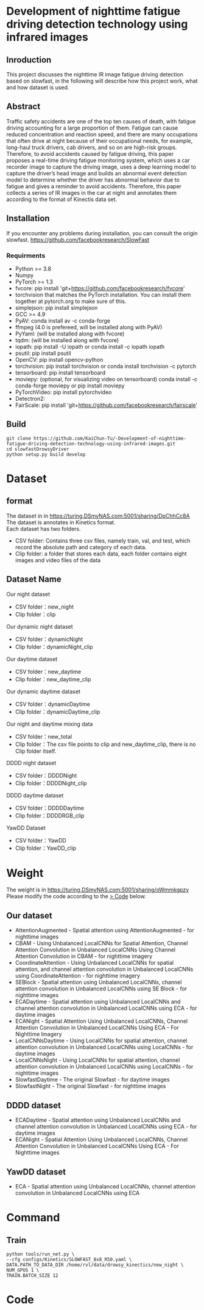 # Development of nighttime fatigue driving detection technology using infrared images
## Inroduction
This project discusses the nighttime IR image fatigue driving detection based on slowfast, in the following will describe how this project work, what and how dataset is used.

## Abstract
Traffic safety accidents are one of the top ten causes of death, with fatigue
driving accounting for a large proportion of them. Fatigue can cause reduced
concentration and reaction speed, and there are many occupations that often
drive at night because of their occupational needs, for example, long-haul
truck drivers, cab drivers, and so on are high-risk groups.
Therefore, to avoid accidents caused by fatigue driving, this paper proposes a real-time driving fatigue monitoring system, which uses a car recorder
image to capture the driving image, uses a deep learning model to capture the
driver’s head image and builds an abnormal event detection model to determine whether the driver has abnormal behavior due to fatigue and gives a
reminder to avoid accidents.
Therefore, this paper collects a series of IR images in the car at night and
annotates them according to the format of Kinectis data set.

## Installation
If you encounter any problems during installation, you can consult the origin slowfast. https://github.com/facebookresearch/SlowFast
### Requirments
* Python >= 3.8  
* Numpy  
* PyTorch >= 1.3  
* fvcore: pip install 'git+https://github.com/facebookresearch/fvcore'  
* torchvision that matches the PyTorch installation. You can install them together at pytorch.org to make sure of this.  
* simplejson: pip install simplejson  
* GCC >= 4.9  
* PyAV: conda install av -c conda-forge  
* ffmpeg (4.0 is prefereed, will be installed along with PyAV)  
* PyYaml: (will be installed along with fvcore)  
* tqdm: (will be installed along with fvcore)  
* iopath: pip install -U iopath or conda install -c iopath iopath  
* psutil: pip install psutil  
* OpenCV: pip install opencv-python  
* torchvision: pip install torchvision or conda install torchvision -c pytorch  
* tensorboard: pip install tensorboard  
* moviepy: (optional, for visualizing video on tensorboard) conda install -c conda-forge moviepy or pip install moviepy  
* PyTorchVideo: pip install pytorchvideo  
* Detectron2:  
* FairScale: pip install 'git+https://github.com/facebookresearch/fairscale'  

## Build
    git clone https://github.com/KaiChun-Tu/-Development-of-nighttime-fatigue-driving-detection-technology-using-infrared-images.git
    cd slowfastDrowsyDriver
    python setup.py build develop
    
# Dataset
## format 
The dataset in in https://turing.DSmyNAS.com:5001/sharing/DpChhCc8A
The dataset is annotates in Kinetics format.  
Each dataset has two folders.  
* CSV folder: Contains three csv files, namely train, val, and test, which record the absolute path and category of each data.
* Clip folder: a folder that stores each data, each folder contains eight images and video files of the data
## Dataset Name
Our night dataset  
* CSV folder：new_night  
* Clip folder：clip  

Our dynamic night dataset  
* CSV folder：dynamicNight  
* Clip folder：dynamicNight_clip  

Our daytime dataset 
* CSV folder：new_daytime
* Clip folder：new_daytime_clip

Our dynamic daytime dataset  
* CSV folder：dynamicDaytime  
* Clip folder：dynamicDaytime_clip  

Our night and daytime mixing data
* CSV folder：new_total
* Clip folder：The csv file points to clip and new_daytime_clip, there is no Clip folder itself.

DDDD night dataset 
* CSV folder：DDDDNight  
* Clip folder：DDDDNight_clip  

DDDD daytime dataset 
* CSV folder：DDDDDaytime  
* Clip folder：DDDDRGB_clip  

YawDD Dataset
* CSV folder：YawDD  
* Clip folder：YawDD_clip 

# Weight
The weight is in https://turing.DSmyNAS.com:5001/sharing/oWmmkgpzy  
Please modify the code according to the [> Code](https://github.com/KaiChun-Tu/slowfastDrowsyDriver/blob/main/README.md#code) below.

## Our dataset
* AttentionAugmented - Spatial attention using AttentionAugmented - for nighttime images
* CBAM - Using Unbalanced LocalCNNs for Spatial Attention, Channel Attention Convolution in Unbalanced LocalCNNs Using Channel Attention Convolution in CBAM - for nighttime imagery
* CoordinateAttention - Using Unbalanced LocalCNNs for spatial attention, and channel attention convolution in Unbalanced LocalCNNs using CoordinateAttention - for nighttime imagery
* SEBlock - Spatial attention using Unbalanced LocalCNNs, channel attention convolution in Unbalanced LocalCNNs using SE Block - for nighttime images
* ECADaytime - Spatial attention using Unbalanced LocalCNNs and channel attention convolution in Unbalanced LocalCNNs using ECA - for daytime images
* ECANight - Spatial Attention Using Unbalanced LocalCNNs, Channel Attention Convolution in Unbalanced LocalCNNs Using ECA - For Nighttime Imagery
* LocalCNNsDaytime - Using LocalCNNs for spatial attention, channel attention convolution in Unbalanced LocalCNNs using LocalCNNs - for daytime images
* LocalCNNsNight - Using LocalCNNs for spatial attention, channel attention convolution in Unbalanced LocalCNNs using LocalCNNs - for nighttime images
* SlowfastDaytime - The original Slowfast - for daytime images
* SlowfastNight - The original Slowfast - for nighttime images

## DDDD dataset
* ECADaytime - Spatial attention using Unbalanced LocalCNNs and channel attention convolution in Unbalanced LocalCNNs using ECA - for daytime images
* ECANight - Spatial Attention Using Unbalanced LocalCNNs, Channel Attention Convolution in Unbalanced LocalCNNs Using ECA - For Nighttime images

## YawDD dataset
* ECA - Spatial attention using Unbalanced LocalCNNs, channel attention convolution in Unbalanced LocalCNNs using ECA

# Command
## Train
    python tools/run_net.py \
    --cfg configs/Kinetics/SLOWFAST_8x8_R50.yaml \
    DATA.PATH_TO_DATA_DIR /home/rvl/data/drowsy_kinectics/new_night \
    NUM_GPUS 1 \
    TRAIN.BATCH_SIZE 12
    
# Code
